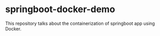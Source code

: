 # springboot-docker-demo
This repository talks about the containerization of springboot app using Docker.
